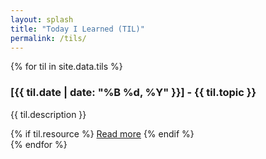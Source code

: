 ```yaml
---
layout: splash
title: "Today I Learned (TIL)"
permalink: /tils/
---
```


{% for til in  site.data.tils %}
<div class="mt-2">
    <h3 class="til-topic text-2xl font-bold text-primary-color mt-2">
[{{ til.date | date: "%B %d, %Y" }}] - {{ til.topic }}</h3>
<p class="text-gray-600">{{ til.description }}</p>
{% if til.resource %}
<a href="{{ til.resource }}" class="til-resource text-blue-600 hover:underline mt-2">Read more</a>
{% endif %}
</div>
{% endfor %}
